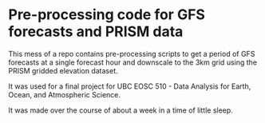 # Pre-processing code for GFS forecasts and PRISM data 
This mess of a repo contains pre-processing scripts to get a period of GFS forecasts at a single forecast hour and downscale to the 3km grid using the PRISM gridded elevation dataset. 

It was used for a final project for UBC EOSC 510 - Data Analysis for Earth, Ocean, and Atmospheric Science. 

It was made over the course of about a week in a time of little sleep.
